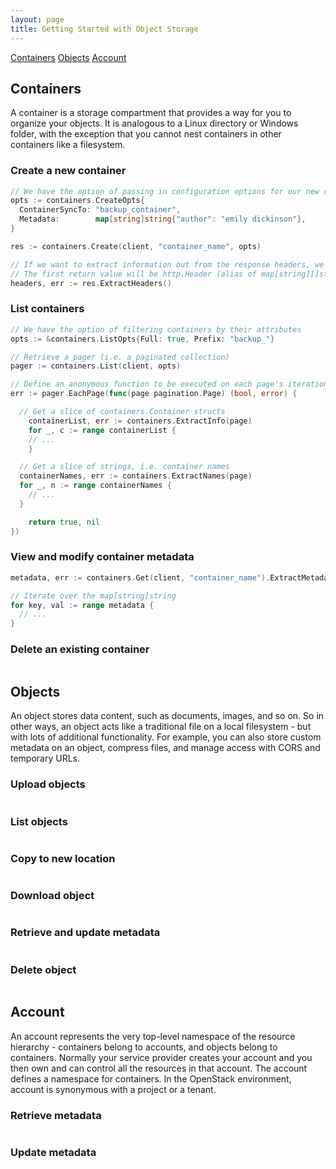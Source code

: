 ```yaml
---
layout: page
title: Getting Started with Object Storage
---
```


[Containers](#containers)
[Objects](#objects)
[Account](#account)

## Containers

A container is a storage compartment that provides a way for you to organize
your objects. It is analogous to a Linux directory or Windows folder, with the
exception that you cannot nest containers in other containers like a filesystem.

### Create a new container

```go
// We have the option of passing in configuration options for our new container
opts := containers.CreateOpts{
  ContainerSyncTo: "backup_container",
  Metadata:        map[string]string{"author": "emily dickinson"},
}

res := containers.Create(client, "container_name", opts)

// If we want to extract information out from the response headers, we can.
// The first return value will be http.Header (alias of map[string][]string).
headers, err := res.ExtractHeaders()
```

### List containers

```go
// We have the option of filtering containers by their attributes
opts := &containers.ListOpts{Full: true, Prefix: "backup_"}

// Retrieve a pager (i.e. a paginated collection)
pager := containers.List(client, opts)

// Define an anonymous function to be executed on each page's iteration
err := pager.EachPage(func(page pagination.Page) (bool, error) {

  // Get a slice of containers.Container structs
	containerList, err := containers.ExtractInfo(page)
	for _, c := range containerList {
    // ...
	}

  // Get a slice of strings, i.e. container names
  containerNames, err := containers.ExtractNames(page)
  for _, n := range containerNames {
    // ...
  }

	return true, nil
})
```

### View and modify container metadata

```go
metadata, err := containers.Get(client, "container_name").ExtractMetadata()

// Iterate over the map[string]string
for key, val := range metadata {
  // ...
}
```

### Delete an existing container

```go

```

## Objects

An object stores data content, such as documents, images, and so on. So in other
ways, an object acts like a traditional file on a local filesystem - but with lots
of additional functionality. For example, you can also store custom metadata on
an object, compress files, and manage access with CORS and temporary URLs.

### Upload objects

```go

```

### List objects

```go

```

### Copy to new location

```go

```

### Download object

```go

```

### Retrieve and update metadata

```go

```

### Delete object

```go

```

## Account

An account represents the very top-level namespace of the resource hierarchy -
containers belong to accounts, and objects belong to containers. Normally your
service provider creates your account and you then own and can control all the
resources in that account. The account defines a namespace for containers. In
the OpenStack environment, account is synonymous with a project or a tenant.

### Retrieve metadata

```go

```

### Update metadata

```go

```
